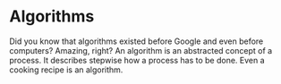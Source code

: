 # Algorithms

Did you know that algorithms existed before Google and even before computers? Amazing, right? An algorithm is an abstracted concept of a process. It describes stepwise how a process has to be done. Even a cooking recipe is an algorithm.
